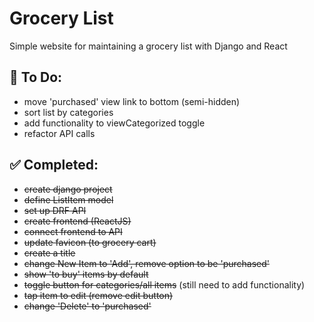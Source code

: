 # Grocery List
Simple website for maintaining a grocery list with Django and React


## :chocolate_bar: To Do:
- move 'purchased' view link to bottom (semi-hidden)
- sort list by categories
- add functionality to viewCategorized toggle
- refactor API calls

## :white_check_mark: Completed:
- ~~create django project~~
- ~~define ListItem model~~
- ~~set up DRF API~~
- ~~create frontend (ReactJS)~~
- ~~connect frontend to API~~
- ~~update favicon (to grocery cart)~~
- ~~create a title~~
- ~~change New Item to 'Add', remove option to be 'purchased'~~
- ~~show 'to buy' items by default~~
- ~~toggle button for categories/all items~~ (still need to add functionality)
- ~~tap item to edit (remove edit button)~~
- ~~change 'Delete' to 'purchased'~~